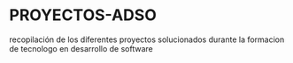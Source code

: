 # PROYECTOS-ADSO
recopilación  de los diferentes proyectos solucionados durante la formacion de tecnologo en desarrollo de software 
